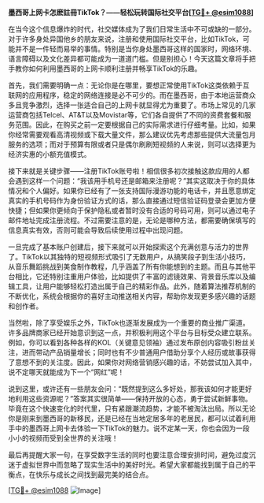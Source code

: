 **墨西哥上网卡怎麽註冊TikTok？——轻松玩转国际社交平台[[TG💪+ @esim1088](https://t.me/s/esim1088)]**

在当今这个信息爆炸的时代，社交媒体成为了我们日常生活中不可或缺的一部分。对于许多身处异国他乡的朋友来说，注册和使用国际社交平台，比如TikTok，可能并不是一件轻而易举的事情。特别是当你身处墨西哥这样的国家时，网络环境、语言障碍以及文化差异都可能成为一道道门槛。但是别担心！今天这篇文章将手把手教你如何利用墨西哥的上网卡顺利注册并畅享TikTok的乐趣。

首先，我们需要明确一点：无论你是在哪里，要想正常使用TikTok这类依赖于互联网的应用程序，稳定的网络连接是必不可少的。而在墨西哥，由于本地运营商众多且竞争激烈，选择一张适合自己的上网卡就显得尤为重要了。市场上常见的几家运营商包括Telcel、AT&T以及Movistar等，它们各自提供了不同的资费套餐和服务范围。因此，在购买之前一定要根据自己的实际需求进行仔细考量。比如，如果你经常需要观看高清视频或下载大量文件，那么建议优先考虑那些提供大流量包月服务的选项；而对于预算有限或者只是偶尔刷刷短视频的人来说，则可以选择更为经济实惠的小额充值模式。

接下来就是关键步骤——注册TikTok账号啦！相信很多初次接触这款应用的人都会遇到这样一个问题：“我该用手机号还是邮箱来注册呢？”其实这取决于你的具体情况和个人偏好。如果你已经有了一张支持国际漫游功能的电话卡，并且愿意绑定真实的手机号码作为身份验证方式的话，那么直接通过短信验证码登录会更加方便快捷；但如果你更倾向于保护隐私或者暂时没有合适的号码可用，则可以通过电子邮件地址完成注册流程。不过需要注意的是，无论是哪种方法，都需要确保填写的信息真实有效，否则可能会导致后续使用过程中出现问题。

一旦完成了基本账户创建后，接下来就可以开始探索这个充满创意与活力的世界了。TikTok以其独特的短视频形式吸引了无数用户，从搞笑段子到生活小技巧，从音乐舞蹈挑战到美食制作教程，几乎涵盖了所有你能想到的主题。而且与其他平台相比，它还特别注重用户体验，比如提供了丰富的滤镜效果、背景音乐库以及编辑工具，让用户能够轻松打造出属于自己的精彩作品。此外，随着算法推荐机制的不断优化，系统会根据你的喜好主动推送相关内容，帮助你发现更多感兴趣的话题和创作者。

当然啦，除了享受娱乐之外，TikTok也逐渐发展成为一个重要的商业推广渠道。许多品牌商家已经开始意识到这一点，并积极利用这个平台与目标受众建立联系。例如，你可以看到各种各样的KOL（关键意见领袖）通过发布原创内容吸引粉丝关注，进而带动产品销量增长；同时也有不少普通用户借助分享个人经历或故事获得了意想不到的关注度。因此，如果你对网络营销感兴趣的话，不妨尝试加入其中，说不定哪天就能成为下一个“网红”呢！

说到这里，或许还有一些朋友会问：“既然提到这么多好处，那我该如何才能更好地利用这些资源呢？”答案其实很简单——保持开放的心态，勇于尝试新鲜事物。毕竟在这个快速变化的时代里，只有紧跟潮流趋势，才能不被淘汰出局。所以无论你是刚来到墨西哥的新移民，还是已经在当地定居多年的老居民，都可以试着利用手中的墨西哥上网卡去体验一下TikTok的魅力。说不定某一天，你也会因为一段小小的视频而受到全世界的关注哦！

最后再提醒大家一句，在享受数字生活的同时也要注意合理安排时间，避免过度沉迷于虚拟世界中而忽略了现实生活中的美好时光。希望大家都能找到属于自己的平衡点，在快乐与成长之间找到最完美的结合点。

[[TG💪+ @esim1088](https://t.me/s/esim1088) ![Image](https://i.postimg.cc/4NQfJmqS/Snipaste-2025-05-13-00-14-12.png)]
